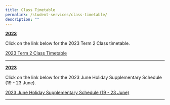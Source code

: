 ```yaml
---
title: Class Timetable
permalink: /student-services/class-timetable/
description: ""
---
```

<p><strong><u>2023</u></strong></p>
<p>Click on the link below for the 2023 Term 2 Class timetable.</p>
<p><a href="/files/2023_sem 1 term 2 class tt_updated 300323_.pdf" target="_blank" rel="noopener">2023 Term 2 Class Timetable</a><br></p><hr>
<p><strong><u>2023</u></strong></p>
<p>Click on the link below for the 2023 June Holiday Supplementary Schedule (19 - 23 June).</p>
<p><a href="/files/june supp lessons (v3).pdf" target="_blank" rel="noopener">2023 June Holiday Supplementary Schedule (19 - 23 June)</a><br></p><hr>